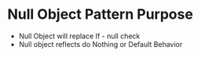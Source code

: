 # Null Object Pattern Purpose

- Null Object will replace If - null check
- Null object reflects do Nothing or Default Behavior
